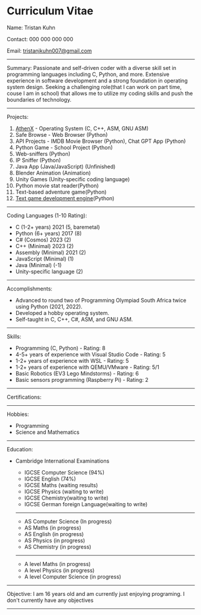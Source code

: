 
# Curriculum Vitae

Name: Tristan Kuhn

Contact: 000 000 000 000

Email: <tristanjkuhn007@gmail.com>

----------------------------------------------------------

Summary:
Passionate and self-driven coder with a diverse skill set in programming languages including C, Python, and more. Extensive experience in software development and a strong foundation in operating system design. Seeking a challenging role(that I can work on part time, couse I am in school) that allows me to utilize my coding skills and push the boundaries of technology.

----------------------------------------------------------

Projects:

1. [AthenX](https://github.com/KingVentrix007/AthenX-2.0) - Operating System (C, C++, ASM, GNU ASM)
2. Safe Browse - Web Browser (Python)
3. API Projects - IMDB Movie Browser (Python), Chat GPT App (Python)
4. Python Game - School Project (Python)
5. Web-sniffers (Python)
6. IP Sniffer (Python)
7. Java App (Java/JavaScript) (Unfinished)
8. Blender Animation (Animation)
9. Unity Games (Unity-specific coding language)
10. Python movie stat reader(Python)
11. Text-based adventure game(Python)
12. [Text game development engine](https://github.com/KingVentrix007/Text-Game-engine)(Python)

----------------------------------------------------------

Coding Languages (1-10 Rating):

- C (1-2+ years) 2021 (5, baremetal)
- Python (6+ years) 2017 (8)
- C# (Cosmos) 2023 (2)
- C++ (Minimal) 2023 (2)
- Assembly (Minimal) 2021 (2)
- JavaScript (Minimal) (1)
- Java (Minimal) (-1)
- Unity-specific language (2)

----------------------------------------------------------

Accomplishments:

- Advanced to round two of Programming Olympiad South Africa twice using Python (2021, 2022).
- Developed a hobby operating system.
- Self-taught in C, C++, C#, ASM, and GNU ASM.

----------------------------------------------------------

Skills:

- Programming (C, Python) - Rating: 8
- 4-5+ years of experience with Visual Studio Code - Rating: 5
- 1-2+ years of experience with WSL - Rating: 5
- 1-2+ years of experience with QEMU/VMware - Rating: 5/1
- Basic Robotics (EV3 Lego Mindstorms) - Rating: 6
- Basic sensors programming (Raspberry Pi) - Rating: 2

----------------------------------------------------------

Certifications:

----------------------------------------------------------

Hobbies:

- Programming
- Science and Mathematics

----------------------------------------------------------

Education:

- Cambridge International Examinations
  - IGCSE Computer Science (94%)
  - IGCSE English (74%)
  - IGCSE Maths (waiting results)
  - IGCSE Physics (waiting to write)
  - IGCSE Chemistry(waiting to write)
  - IGCSE German foreign Language(waiting to write)
    
  ----------------------------------------------------------
  - AS Computer Science (In progress)
  - AS Maths (in progress)
  - AS English (in progress)
  - AS Physics (in progress)
  - AS Chemistry (in progress)
    
  ----------------------------------------------------------
  - A level Maths (in progress)
  - A level Physics (in progress)
  - A level Computer Science (in progress)

----------------------------------------------------------

Objective:
I am 16 years old and am currently just enjoying programing. I don't currently have any objectives 

----------------------------------------------------------
